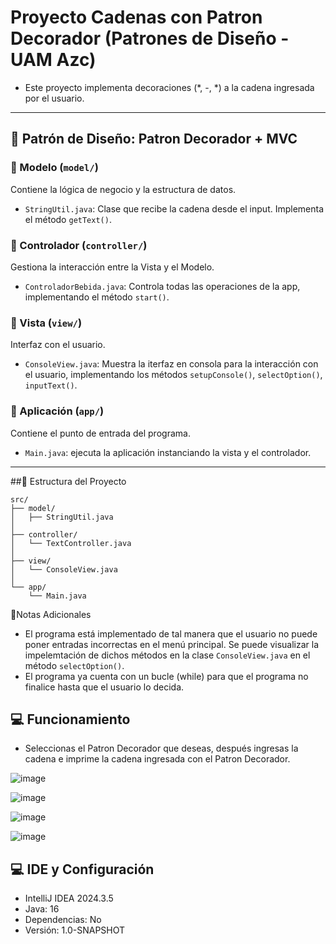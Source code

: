# Proyecto Cadenas con Patron Decorador (Patrones de Diseño - UAM Azc)

 - Este proyecto implementa decoraciones (*, -, *) a la cadena ingresada por el usuario.
---

## 📐 Patrón de Diseño: Patron Decorador + MVC

### 🔸 Modelo (`model/`)
Contiene la lógica de negocio y la estructura de datos.

- `StringUtil.java`: Clase que recibe la cadena desde el input. Implementa el método `getText()`.

### 🔸 Controlador (`controller/`)
Gestiona la interacción entre la Vista y el Modelo.

- `ControladorBebida.java`: Controla todas las operaciones de la app, implementando el método `start()`.

### 🔸 Vista (`view/`)
Interfaz con el usuario.

- `ConsoleView.java`: Muestra la iterfaz en consola para la interacción con el usuario, implementando los métodos `setupConsole()`, `selectOption()`, `inputText()`.

### 🔸 Aplicación (`app/`)
Contiene el punto de entrada del programa.

- `Main.java`: ejecuta la aplicación instanciando la vista y el controlador.

---

##📁 Estructura del Proyecto

```
src/
├── model/
│   ├── StringUtil.java
│
├── controller/
│   └── TextController.java
│
├── view/
│   └── ConsoleView.java
│
└── app/
    └── Main.java
```

📝Notas Adicionales

 - El programa está implementado de tal manera que el usuario no puede poner entradas incorrectas en el menú principal. Se puede visualizar la impelemtación de dichos métodos en la clase `ConsoleView.java` en el método `selectOption()`.
 - El programa ya cuenta con un bucle (while) para que el programa no finalice hasta que el usuario lo decida.

## 💻 Funcionamiento

 - Seleccionas el Patron Decorador que deseas, después ingresas la cadena e imprime la cadena ingresada con el Patron Decorador.

![image](https://github.com/user-attachments/assets/6b24ae19-61bb-4d42-8800-7bd589ad003c)

![image](https://github.com/user-attachments/assets/0cfd803e-f310-4693-9946-d2c0fd7b46ad)

![image](https://github.com/user-attachments/assets/c756ca1c-6bb7-40bb-a929-eef6492135e9)

![image](https://github.com/user-attachments/assets/07d3c5a1-22c7-49d6-a904-abb42db68f8c)


## 💻 IDE y Configuración

- IntelliJ IDEA 2024.3.5
- Java: 16
- Dependencias: No
- Versión: 1.0-SNAPSHOT
